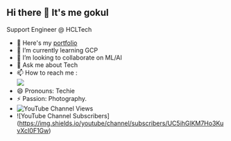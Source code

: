 ## Hi there 👋 It's me gokul

Support Engineer @ HCLTech
- 🔭 Here's my [portfolio](https://github.com/Gokulayyappan)                                                 
- 🌱 I’m currently learning GCP
- 👯 I’m looking to collaborate on ML/AI
- 💬 Ask me about Tech
- 📫 How to reach me :
<br /> [<img src="https://img.shields.io/badge/LinkedIn-0077B5?style=for-the-badge&logo=linkedin&logoColor=white" />](https://www.linkedin.com/in//gokul-ayyappan-909b04202/)
- 😄 Pronouns: Techie
- ⚡ Passion: Photography.
- ![YouTube Channel Views](https://img.shields.io/youtube/channel/views/UC5ihGlKM7Ho3KuvXcI0F1Gw)
- ![YouTube Channel Subscribers] (https://img.shields.io/youtube/channel/subscribers/UC5ihGlKM7Ho3KuvXcI0F1Gw)
